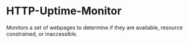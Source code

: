 HTTP-Uptime-Monitor
===================

Monitors a set of webpages to determine if they are available, resource constrained, or inaccessible. 
